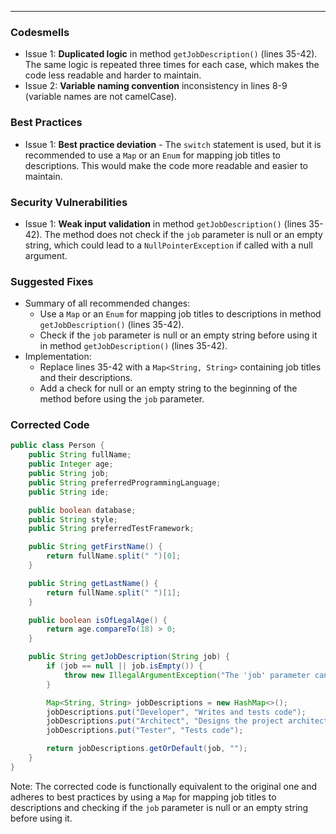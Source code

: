 
---

### Codesmells

* Issue 1: **Duplicated logic** in method `getJobDescription()` (lines 35-42). The same logic is repeated three times for each case, which makes the code less readable and harder to maintain.
* Issue 2: **Variable naming convention** inconsistency in lines 8-9 (variable names are not camelCase).

### Best Practices

* Issue 1: **Best practice deviation** - The `switch` statement is used, but it is recommended to use a `Map` or an `Enum` for mapping job titles to descriptions. This would make the code more readable and easier to maintain.

### Security Vulnerabilities

* Issue 1: **Weak input validation** in method `getJobDescription()` (lines 35-42). The method does not check if the `job` parameter is null or an empty string, which could lead to a `NullPointerException` if called with a null argument.

### Suggested Fixes

* Summary of all recommended changes:
	+ Use a `Map` or an `Enum` for mapping job titles to descriptions in method `getJobDescription()` (lines 35-42).
	+ Check if the `job` parameter is null or an empty string before using it in method `getJobDescription()` (lines 35-42).
* Implementation:
	+ Replace lines 35-42 with a `Map<String, String>` containing job titles and their descriptions.
	+ Add a check for null or an empty string to the beginning of the method before using the `job` parameter.

### Corrected Code
```java
public class Person {
    public String fullName;
    public Integer age;
    public String job;
    public String preferredProgrammingLanguage;
    public String ide;

    public boolean database;
    public String style;
    public String preferredTestFramework;

    public String getFirstName() {
        return fullName.split(" ")[0];
    }

    public String getLastName() {
        return fullName.split(" ")[1];
    }

    public boolean isOfLegalAge() {
        return age.compareTo(18) > 0;
    }

    public String getJobDescription(String job) {
        if (job == null || job.isEmpty()) {
            throw new IllegalArgumentException("The 'job' parameter cannot be null or empty");
        }

        Map<String, String> jobDescriptions = new HashMap<>();
        jobDescriptions.put("Developer", "Writes and tests code");
        jobDescriptions.put("Architect", "Designs the project architecture");
        jobDescriptions.put("Tester", "Tests code");

        return jobDescriptions.getOrDefault(job, "");
    }
}
```
Note: The corrected code is functionally equivalent to the original one and adheres to best practices by using a `Map` for mapping job titles to descriptions and checking if the `job` parameter is null or an empty string before using it.